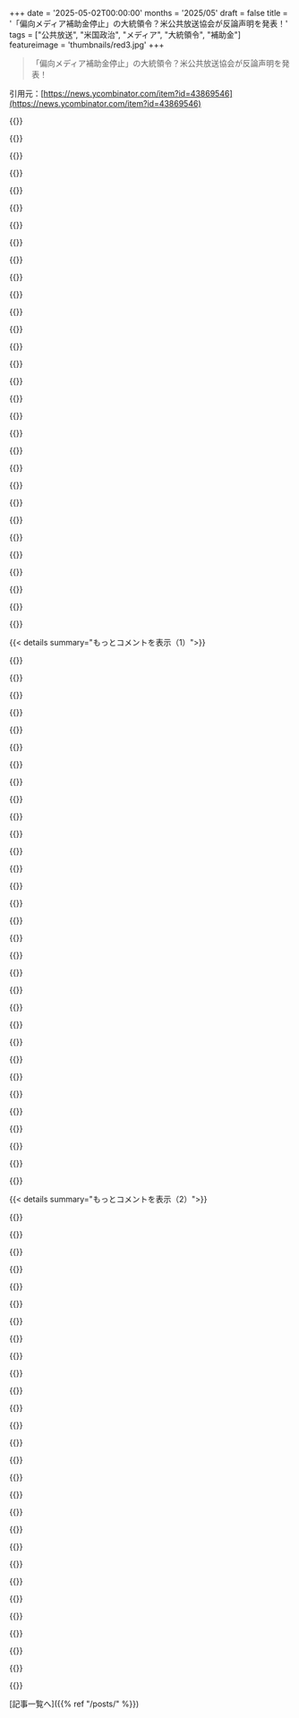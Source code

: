 +++
date = '2025-05-02T00:00:00'
months = '2025/05'
draft = false
title = '「偏向メディア補助金停止」の大統領令？米公共放送協会が反論声明を発表！'
tags = ["公共放送", "米国政治", "メディア", "大統領令", "補助金"]
featureimage = 'thumbnails/red3.jpg'
+++

> 「偏向メディア補助金停止」の大統領令？米公共放送協会が反論声明を発表！

引用元：[https://news.ycombinator.com/item?id=43869546](https://news.ycombinator.com/item?id=43869546)




{{<matomeQuote body="たぶん”偏向メディアへの税金補助停止”っていう大統領令のことだよね（リンクあり）。<br>PBSは公共メディアの資金についてこう言ってるよ。アメリカは他の国と比べてマジで予算が少ない（一人年間1．5ドルちょい）。イギリス（BBC）は100ドルくらい、北欧はそれ以上だよ。その差は公共放送の健全さにすごく現れてるんだ。公共放送は民主主義のインフラで、健全さとの相関があるってデータもあるんだって（リンクあり）。" userName="hadrien01" createdAt="2025/05/02 13:43:00" color="#ff5c5c">}}




{{<matomeQuote body="PBSはそりゃそう言うでしょ．現実ではBBCはイギリス国民の40～44％くらいにしか信頼されてないし、4分の1くらいからは積極的に不信感を持たれてる．嫌いなメディアのために税金を払わせるって、マジでモラル的に問題だと思う．民主主義の健全さと国家資金メディアの資金レベルに関係なんてないよ．" userName="mike_hearn" createdAt="2025/05/02 14:04:46" color="#38d3d3">}}




{{<matomeQuote body="いわゆる”偏向メディア”がPBSを直接ターゲットにするなんておかしくない？子供向け番組とかNOVAを見てるけど、これらが偏向してるなんて全く思わないな．教育的だって感じるよ．" userName="MurkyLabs" createdAt="2025/05/02 13:52:35" color="">}}




{{<matomeQuote body="何が深刻な道徳的問題だって話？その主張をもっと押し進めると、政府を信用しない人や軽蔑してる人に税金を払わせるのも道徳的に問題だって言えちゃうけど，公共の利益にお金が必要だから、国の健全さには税金が必要だって一般的に同意されてるよね．" userName="yladiz" createdAt="2025/05/02 14:12:21" color="">}}




{{<matomeQuote body="うん，税金の話は深いね．税金がいい場合（防衛や灯台みたいな公共財）とダメな場合があるってほとんどの人が認めてる．<br>昔の国家メディアは灯台みたいで、税金で賄うのが理にかなってた．でも技術進歩で今は有料化できる雑誌みたいになった．Wall Street Journalみたいに自分で買えばいいんだから、税金で資金を出すのは不道徳だよ．" userName="mike_hearn" createdAt="2025/05/02 14:31:41" color="#ff33a1">}}




{{<matomeQuote body="おいおい，じゃあ今は客観的な真実はないの？政府には客観的な真実を報道させる義務もないの？BBCやPBS，NPRは客観的に報道しようとベストを尽くしてる．でもFox Newsをつければいつでも嘘を聞けるか，せいぜい事実を報道しないかだ．特定の株価下落を報道しなかったって？いや，してたよ（証拠リンクあり）。" userName="jaybrendansmith" createdAt="2025/05/03 12:24:04" color="#ff5733">}}




{{<matomeQuote body="教育を受けない人（あるいは権力に直面して無知でいたい人）にとっては、どんな教育も目的から”偏向”と簡単に見なされちゃう．ほとんどの人は見抜いてるけど、アメリカではそうじゃない人たちが増えてるね．" userName="lamename" createdAt="2025/05/02 13:56:52" color="">}}




{{<matomeQuote body="“現実にはリベラルな偏向がある”ってよく知られてることだよ．" userName="brnt" createdAt="2025/05/02 14:34:49" color="">}}




{{<matomeQuote body="公共放送が高価なオリジナル報道をたくさん補助してて、営利の新聞社が再掲載できることを考えると、灯台のたとえはまだすごく適切だよ．<br>公共放送システムは情報エコシステム全体の質を高めるんだ．<br>これはノルウェー人として言ってるんだけど、税金から年間200～300ドルくらい喜んで払ってるよ．" userName="dotandgtfo" createdAt="2025/05/02 15:02:39" color="#ff5c5c">}}




{{<matomeQuote body="客観的な真実というものは存在するよ．NPRの元トップはそう信じてないけどね（リンクあり）．とにかく、ほとんどのイギリス人はBBCが最善を尽くして報道してるには同意してない．<br>BBCの偏向例：右翼政治家デイム・アンドレア・ジェンキンズ DBE（Reform UK, Greater Lincolnshire市長）の見出しで、経歴より昔の仕事（Gregg’s worker）やミスUKファイナリストだったことを強調．もはや真剣にBBCが中立だとは主張しないよ．<br>Fox Newsが株価下落を報道しなかったって？いや，してたよ（証拠リンクあり）．" userName="mike_hearn" createdAt="2025/05/03 18:55:07" color="#45d325">}}




{{<matomeQuote body="USではそうかもしれないけど、ドイツみたいに公共放送が信頼されてて良い国もあるよ。だから毎月払うのは全然オッケー。信頼できるニュースが誰でも見れるのってマジ大事。自分で見なくても、他の人が見れるなら払う価値ある。" userName="yladiz" createdAt="2025/05/02 14:41:35" color="#785bff">}}




{{<matomeQuote body="ドイツ人だけど、それはひどい例だよ。年間220ユーロも払わされてて高いし、ほとんどエンタメに使われてる。若い世代で支持してる人いないよ。めっちゃ左寄りだし、システム腐ってる。早く改革してほしいな。" userName="sva_" createdAt="2025/05/02 14:50:20" color="#45d325">}}




{{<matomeQuote body="例は探せばいくらでもあるけど、頻度の問題だよ。Foxをつけたら1秒で嘘を聞くこともある。大事なのはプロセス。NPR、BBC、PBSは常に情報源を示す必要があるし、検証が求められてる。だから、報道の99％は正確だよ。間違えたら訂正も出す。ジャーナリズム倫理に戻らない限り、黒を白と信じる国民が増えるだけだ。誰かそれを望んでるんだろ。" userName="jaybrendansmith" createdAt="2025/05/06 02:56:16" color="#ff5733">}}




{{<matomeQuote body="その主張はどこでも通用するよ。ドイツにも反対派（AfD支持者とか）はたくさんいる。もしFOX Newsドイツ版に強制的に払わされたらどう思う？品質は主観だし、FOX Newsだって高品質だと思ってる人もいるんだから。" userName="mike_hearn" createdAt="2025/05/02 16:52:50" color="#ff5c5c">}}




{{<matomeQuote body="州営TVを楽しんでる人が他人の娯楽のために払わせたいんだね。なんてみみっちい議論なんだ。君が個人的に高品質だと信じてるからって、それが道徳的だなんて主張はできないよ。どんな国にも、州営TVが悪質だって思ってる人はたくさんいるんだ。なんでそういう人が強制的に払わされるべきなの？" userName="mike_hearn" createdAt="2025/05/02 16:55:17" color="#ff5c5c">}}




{{<matomeQuote body="BBCは強制的に払わされてるわけじゃないよ。TVライセンスで、ライブ視聴かストリーミング使う場合だけ必要。払わずに見るのは簡単だよ。俺は払ったことない。<br>あと、左寄りってことが信頼度を上げるのかも謎。BBCはUK基準では左寄りじゃない。" userName="quails8mydog" createdAt="2025/05/03 07:12:12" color="">}}




{{<matomeQuote body="他人に払わせるのを楽しんでないよ。みみっちいフレームだね。北欧では公共放送は支持されてる。営利ニュースは成り立たないことが多いし、無料の公共ジャーナリズムは社会にマジ大事。有料化は市民参加を妨げるかも。" userName="dotandgtfo" createdAt="2025/05/02 18:21:49" color="#38d3d3">}}




{{<matomeQuote body="FOX Newsみたいな私企業メディアと公共放送を一緒にしないでほしい。公共放送は中立資金だけど、私企業は金持ちに買収される。共和党が公共サービスに反対するのは、私物化できないからだよ。PBSやNPRが右派に嫌われるのは、買収・制御できないからだね。" userName="const_cast" createdAt="2025/05/02 20:51:28" color="#ff33a1">}}




{{<matomeQuote body="ソース見せりゃ正しいってことになんの？もし嘘っぱちとか偏見まみれのソース使ってんなら、問題そのままじゃん？そう思わね？" userName="tekknik" createdAt="2025/05/06 14:25:41" color="">}}




{{<matomeQuote body="そうそう、UKは受信料の義務化を少しずつやめようとしてて、非犯罪化も話してるんだ。強制は不道徳だし、気にしない人が多数派だから。でも、完全に廃止すべき。普通のサブスクとかで十分だよ。BBCはめちゃくちゃ左翼で、従業員もわかってる。Labourより左って感じ。" userName="mike_hearn" createdAt="2025/05/03 10:30:29" color="#ff33a1">}}




{{<matomeQuote body="この大統領令（EO）の部分が変だよ。「Secretary of Health and Human Servicesが Public Broadcasting Service と National Public Radio が雇用の差別禁止規定を守ってるか判断し、守ってなきゃ是正しろ」って。なんで Secretary of Health and Human Servicesがこれ担当すんの？おかしくね？" userName="gkolli" createdAt="2025/05/02 13:48:27" color="#38d3d3">}}




{{<matomeQuote body="わかってないな、カルチャーウォーの連中はマジ過激だよ。 BEN SHAPIROのアニメですら、ゲイキャラがジョークのネタだったのに”woke”扱い。それも物足りないんだ。彼らは LGBTQ を一切認めず、存在すら許したくない。できるなら Golden Girls も禁止するだろうし、絶対やるよ。" userName="mrguyorama" createdAt="2025/05/02 21:18:46" color="#ff5733">}}




{{<matomeQuote body="前も言ったけど、UKでは国営放送を信用してる人なんて多数派じゃない。なくなっても気にしないよ。<br>＞ 営利デジタルニュースは無理って言うけど、営利ニュースは成り立つってば。成功してる民間会社いっぱいある。気に入らないのをレイジベイトって呼ぶのはただの価値判断だ。<br>＞ 無料で、非商業ジャーナリズムは重要って言うけど、無料でも非商業でもない。金払って作ってて、人は買うの強制されてる。社会の重要な一部でもないよ。" userName="mike_hearn" createdAt="2025/05/03 10:47:56" color="#45d325">}}




{{<matomeQuote body="FOXは民間のエンタメ番組じゃなくて、ニュースと時事問題だけに集中してるチャンネルだろ。国営メディアってのはドラマとかコメディとか含む方だ。もしその区別で議論してんなら、考え直した方がいいよ。もし単に「左翼が良い、右翼が悪い」って言いたいだけなら、お前が俺の主張を証明してくれたことになるな！" userName="mike_hearn" createdAt="2025/05/03 10:55:01" color="">}}




{{<matomeQuote body="USでは「報道」とかメディアって、準第四の権力（人民による、人民のための社会）であるべきってされてんだ。こういう組織って、有権者が情報をちゃんと知って、それに基づいて選んで投票するために大事なんだ... USの人口の25-35%くらいが PBS ／ NPR を「信用してない」って言っても俺は驚かねーな。だって、聞いた内容が気に入らなくて、それでソースを信じない方を選んだんだろ。" userName="mjevans" createdAt="2025/05/02 14:12:57" color="#45d325">}}




{{<matomeQuote body="NOVAはしょっちゅう気候変動があるって認めてるぜ。エピソードによっては、人間は猿から進化して、地球は何十億年も前のもんだって主張する大胆さまで見せるんだからな！" userName="Wowfunhappy" createdAt="2025/05/02 14:00:57" color="">}}




{{<matomeQuote body="現実ってのはかなり左寄りなんだよ。ニュースは現実のこと扱わなきゃいけねーの？それともイデオロギー？" userName="immibis" createdAt="2025/05/02 23:30:14" color="">}}




{{<matomeQuote body="<br>＞ BEN SHAPIROのアニメが、ゲイキャラのせいで”woke”扱いされるほど過激だって？気になって調べたんだけど、多分「Chip Chilla」のことだよね？ Blueyと比べられてるやつ。でも、その特定のキャラや批判は俺は見つけられなかった。他の誰かが見つけるかもね。" userName="Terr_" createdAt="2025/05/03 00:15:47" color="#38d3d3">}}




{{<matomeQuote body="共産主義ってさ、実際に経験したことない人だけが好きだよね．妻と僕が西ヨーロッパの国を訪れてた時、バルコニーから通りを見てたんだ．そしたら、選挙に向けて集会してる共産主義者のパレードがあったんだよ．妻は実際に共産主義国出身だから、そういう人たちに警告したかったんだ．彼女の国ではパレードやデモなんて絶対に許されないし、たぶんずっとお腹を空かせただろうってね．" userName="Nifty3929" createdAt="2025/05/03 00:44:17" color="#45d325">}}




{{<matomeQuote body="US（Bay Area）に初めて引っ越して、最初の週にNPRを見つけた時、こんな高品質で考えさせられる番組があるなんて信じられなかったんだ．ここ数ヶ月の価値の崩壊は本当に驚きだよ．" userName="JSR_FDED" createdAt="2025/05/02 13:50:32" color="#785bff">}}




{{< details summary="もっとコメントを表示（1）">}}

{{<matomeQuote body="NPRは（最後に確認した時は）資金の大部分を会員から得てるんだ．だから、次の資金集めキャンペーンの時は寄付するのを忘れないでね．" userName="bluGill" createdAt="2025/05/02 14:07:26" color="#45d325">}}




{{<matomeQuote body="PBSとその加盟局も同じだよ．大統領令（EO）で本当に心配なのは、「すべての機関の長は、適用法に最大限適合する範囲で、NPRおよびPBSへの直接的または間接的な資金提供を特定し、終了させるものとする」って部分だけだね．僕たちがやってきた仕事の中には、Department of Educationからほぼ全額資金提供を受けてたものもあるんだ．僕が働いてる局は収入源がたくさんあるけど、これって小さい局には打撃になるんじゃないかな．" userName="lucky_cloud" createdAt="2025/05/02 14:33:14" color="#ff5733">}}




{{<matomeQuote body="NPRの収入源チャートで一番大きい項目は「corporate sponsorships」みたいだね．ほら、地元の非営利放送局で聞く、あれ、全然コマーシャルじゃないんだけどね、っていう会社のことだよ．https：//www．npr．org/about-npr/178660742/public-radio-finance…" userName="ThinkingGuy" createdAt="2025/05/02 15:15:40" color="#ff5c5c">}}




{{<matomeQuote body="さっき、別のフォーラムで君のコメントに触れたら、賢い人がこれによって一番影響を受けるのは地方の放送局だって指摘してくれたんだ．地方のメディアの選択肢を考えると、資金が補填されないなら、これはそういう地域では大きな変化になるだろうね．" userName="consumer451" createdAt="2025/05/02 22:43:20" color="#45d325">}}




{{<matomeQuote body="それ、全然本当じゃないよ．NPR自身が意図的に真実を曖昧にしようとしてるんだ．<br>”NPRの二つの最大の収入源はcorporate sponsorshipsとNPR Member organizationsが支払う手数料です”<br>NPR加盟組織は政府から資金を得ていて、その政府資金がまたNPRに戻ってくるんだ．だから、ほとんどが広告と政府からの資金で賄われてるってこと．ソースは他のコメントで見たよ．" userName="93po" createdAt="2025/05/02 21:39:24" color="#ff5c5c">}}




{{<matomeQuote body="地元のラジオ局ってめっちゃいいよ．車で聞くことが増えたんだけど、ネットで読むようなくだらないことじゃなくて地元のニュースを話してくれるからね．テレビは何年も持ってないから、これがここら辺で何が起きてるかを知る主な方法なんだ．" userName="square_usual" createdAt="2025/05/02 13:54:45" color="">}}




{{<matomeQuote body="オンラインで番組を公開してる局も多くて、行ったことない場所の番組を聞くの楽しいよ．この問題の核心は、こういう局をサポートしなきゃいけないってこと．僕は長年いくつかの局に寄付してるし、できる限り続けるつもりだよ．もし財産ができたら遺贈もしたいね．" userName="ethagnawl" createdAt="2025/05/02 14:25:21" color="#45d325">}}




{{<matomeQuote body="NPRは公共資金がなくても大丈夫だろうね．もちろん引き締めは必要だし、寄付はいつでも使えるけど、なんとかなるさ．これが問題になってるのは、彼らがfox newsみたいに日常的にTrumpについて国民にストレートに嘘をつかないからだよ．" userName="EasyMark" createdAt="2025/05/03 05:11:12" color="#ff33a1">}}




{{<matomeQuote body="マジで公平なメディアを気にするなら、Fairness Doctrineを復活させるはずだよ。でも、あいつはそれやらないだろうね。だって、それやったらFoxとかNewsmaxみたいなRepublicanのプロパガンダメディアが終わるからね。" userName="ujkhsjkdhf234" createdAt="2025/05/02 14:09:25" color="">}}




{{<matomeQuote body="やつらはそれ（Fairness Doctrine）を復活させようとしてるか、それに似たのを作ろうとしてる…でもliberalって思ってるメディアだけね。例えばFCCは偏向だって言うメディアの放送免許剥奪をちらつかせてるよ。No conservative media have received these threats。<br>やつらは、administrationが言ったこと（それが objectively wrong でも）と矛盾する reporting は、どんなに factual でも bias だって考えてるんだよ。" userName="tzs" createdAt="2025/05/02 15:44:42" color="#ff5733">}}




{{<matomeQuote body="それが俺の言いたいことだよ。やつらはメディアのbiasなんて全く気にしてないんだ。government inefficiency や illegal immigration も同じだね。こういうの全部直す easy wins はあるのに、やろうとしないのは、careしてないからさ。やつらが欲しいのはfear, authority, and controlだけなんだよ。" userName="ujkhsjkdhf234" createdAt="2025/05/02 15:50:35" color="">}}




{{<matomeQuote body="同感だよ。これが俺たちの国にevilが増殖してる根源だね。一番腹立つのは、DemocratsがClintonとかObamaの時代にFairness Doctrineをreinstateするほど short sighted だったことだよ。Now it is too late。" userName="snarf21" createdAt="2025/05/02 14:31:47" color="">}}




{{<matomeQuote body="Alas, I’m confident that, if they had reinstated it, it would have been struck down by the Supreme Court by now for violating the First Amendment." userName="pdabbadabba" createdAt="2025/05/02 15:25:40" color="#38d3d3">}}




{{<matomeQuote body="The Fairness Doctrineはさ、何かを言うのをpreventするんじゃなくて、特定の topics についてはopposing viewもpresentしなきゃダメって言うだけなんだよ。" userName="ujkhsjkdhf234" createdAt="2025/05/02 15:31:49" color="">}}




{{<matomeQuote body="Yes. That’s compelled speech which is also disfavored under the First Amendment. (It would probably be fair to say ”prohibited” -- but, as always, it’s complicated.)<br>Of course, as I’m sure many here know, the Fairness Doctrine was previously upheld in Red Lion Broadcasting v. FCC. So it’s not totally clear cut. But I expect the current Supreme Court would have a very different view." userName="pdabbadabba" createdAt="2025/05/02 19:14:33" color="#38d3d3">}}




{{<matomeQuote body="all benefitted, dem aligned media benefitted even more in crusading against Trump as it brought headlines and attention to opinion pieces. Ironically this reinforced Trump and allowed him to present himself as a victim of a witch hunt" userName="kwere" createdAt="2025/05/02 16:28:04" color="#ff33a1">}}




{{<matomeQuote body="I think the problem with that is: who defines ”fair”<br>Is it fair to criticize Trump? What if that criticism is based on ”alternate facts” according to Trump?" userName="Nifty3929" createdAt="2025/05/03 00:56:11" color="#ff33a1">}}




{{<matomeQuote body="You don’t need to define fair because that is not what the Fairness Doctrine is about. The Fairness Doctrine says on some topics, you must give or allow someone else to give the opposing view as well." userName="ujkhsjkdhf234" createdAt="2025/05/03 17:58:24" color="">}}




{{<matomeQuote body="いろんなニュースソース、CNNとかFox News、NPR、NYTimes、WSjとか、それに smaller なpodcastやsubstackも見てるんだけど、もう”unbiased”なニュースソースなんてないね。みんな左か右に寄っちゃったんだ。昔はNPRを respect してたけど、今は俺にとって左派のFox Newsだよ、他のソースと何も変わらない。それはそれで problem ない、it is what it is だし。でも taxpayer money で funding されるべきじゃないね。<br>NPRの president の congressional hearing での様子と、そのすぐ後のNPRでの interview を聞いてみなよ。前者は opinions を express できなかったり、過去2年間の自分の言動を recall できなかったり。後者は明らかに彼女とNPRを良く見せるための flattering な softball questions ばっか fed されてた。あれは news とか reporting じゃなくて、NPRがNPRのPRをしてるだけだよ。" userName="whodidntante" createdAt="2025/05/02 14:12:31" color="#ff33a1">}}




{{<matomeQuote body="＞the Fox News of the left<br>Fox News見てると、usually 毎日 pretty easy にいくつか simply made-up なこと、まるごと entire stories を spot できるんだよね。<br>NPRでそんなに聞く？<br>［EDIT］FWIW 俺はNPR news は god-awful だと思うよ。なぜなら、horse-race politics crap と Monday-morning quarterbacking campaigns に way too much focus しすぎてるから。たぶん bias の accusations に scared shitless で、actual issues を扱わない neutral な topics で time を fill することを prefer してるんじゃない？だって、real issues を serious な way で扱おうとしたら、Republican に対して”biased”に見えるのは decades now で totally unavoidable だからさ。" userName="alabastervlog" createdAt="2025/05/02 14:17:55" color="#ff33a1">}}




{{<matomeQuote body="The things is that “news”を compared するとき、divisions は much smaller に tend する（でも still definitely there）。<br>でも人々はNPR news と Fox News news って考えないんだよね。彼らが考えて（and what they actually pay attention to）いるのは、ratings を dominate してる opinion shows なんだ。That is where the gulf は huge で things は totally out of control。1日の headlines を running down する10分間の segments では much more tame なんだけど、人々はもう that にあまり engage しない。自分がどれだけ right か told される方が exciting だからね。" userName="Workaccount2" createdAt="2025/05/02 14:23:57" color="#ff33a1">}}




{{<matomeQuote body="Fox News の news portions は shit を make up する。They run things on the ticker that aren’t real。<br>It’s also largely opinion shows, which are entirely political。NPR is very much not that。<br>When people make these kinds of comparisons, I wonder if they actually watch Fox News (and if they fact check it, if they do, or just assume “oh yeah all this is true and the only reason nobody else except far-right sources mention it is because of bias”) or if they’re going by reputation and making assumptions。It’s wildly bad as a news source, in fact。" userName="alabastervlog" createdAt="2025/05/02 14:33:23" color="#38d3d3">}}




{{<matomeQuote body="obvious な takeaway は、the left に actual な Fox News が必要だってことだね。友達が my years ago に actually pitched this idea したんだけど、俺は the left は that を above だし nobody would read/watch/follow it と opinion だった。Now I’m not so sure anymore, I think people are ready for it just for the kicks and it would actually have a big effect on balancing things out。" userName="locallost" createdAt="2025/05/03 17:52:18" color="#ff5c5c">}}




{{<matomeQuote body="You won’t hear that on NPR and this is why the ‘both sides’ argument has been so detrimental to American’s perception of their media。" userName="trust_bt_verify" createdAt="2025/05/02 14:34:44" color="">}}




{{<matomeQuote body="A news source aiming to independently investigate and report where reality stands in relation to opposing political talking points は bias の機会だけど、you’re guaranteed bias against reality if you don’t do that part, is the thing。Most folks は haven’t thought about that too much, though, and/or haven’t had much education in politics and media, so “fair and balanced” and “we report, you decide” resonate as slogans, rather than smelling fishy。" userName="alabastervlog" createdAt="2025/05/02 14:42:31" color="#ff33a1">}}




{{<matomeQuote body="During the campaign for the 2016 Republican nomination for President they actually dropped several negative stories that their reporters assigned to the Trump campaign submitted, because their reporters assigned to the Cruz, Rubio, etc. campaigns were submitting a much lower percentage of negative stories and they assume the difference must be due to some flaw in their reporting。" userName="tzs" createdAt="2025/05/02 15:54:23" color="#ff33a1">}}




{{<matomeQuote body="9 years is a lot。In my home country, Hungary, dissenting in the right wing government media was possible, and happened quite often in 2012, nothing which would have reminded you of the first half of the previous century。By 2015, there was proper fascist propaganda, without any possibility to dissent。So, it was changed completely in 3 years。I would even say that any comparison in this context to anything from 9 years ago is meaningless。" userName="ruszki" createdAt="2025/05/02 17:50:32" color="#ff5c5c">}}




{{<matomeQuote body="I will give you that, sometimes fox news is like a ChatGPT hallucination。And the ads are unbearable - my pillow and vegetable pills。This is more than made for by the interviews - Trump, Vance, Harris, Zelensky, the doge team, etc。Speaking of unbearable, NPR’s “soft stories”は invariably about someone’s sob story。Ok, I get it, there are a lot of hard luck stories out there, but they <br>seem to relish in misery。All in all, neither are great, but none of the mainstream media are。I do like “All in” podcasts :-) " userName="whodidntante" createdAt="2025/05/02 18:54:15" color="#38d3d3">}}




{{<matomeQuote body="てかさ、NPRはまだ真実言ってんじゃん。Foxとか特におしゃべり番組とかずーっと嘘ばっかじゃん。レギュラー出てるやつとか、CBSとかABCの朝の番組と比べてみなって。あっちのが軽いネタ多いけど、ずーっと嘘ついたりTrumpのゴマすりっぱなしじゃないから。" userName="EasyMark" createdAt="2025/05/03 05:19:35" color="">}}




{{<matomeQuote body="いろんな政治考えの人が集まる場で、信頼できるニュースどこ？って聞いたら、NPRだけはどっちの人も名前挙げたんだ。何年か読んだけど、BBCにちょっと似てる感じ。NPRのわりと偏ってないところは大事にすべきで、特定のバイアスに無理やり押し込もうとするのは違うと思うな。" userName="Quarrelsome" createdAt="2025/05/02 14:26:54" color="">}}

{{</details>}}




{{< details summary="もっとコメントを表示（2）">}}

{{<matomeQuote body="NPRが”信頼できる”って、直接言ってることは大体合ってるって点は同意。でも、何隠してるかとか、どう話そらすかが大問題。前の投稿で例出したけど、CEOの”インタビュー”聞いてて、上院公聴会（これ知らなかった）に絡めた話で良いCEOって感じに聞こえた。でも公聴会聞いたら真逆！ごまかすし嘘つくし、任せちゃダメな人じゃんって。NPRの話で嘘は？ない。賢いんだよ。でも、信用できないね。" userName="whodidntante" createdAt="2025/05/02 19:07:16" color="#ff5733">}}




{{<matomeQuote body="”もう”偏らない”ニュース源はない、全部左右どっちか。”って言うけど、NPR社長の公聴会とその後のNPRインタビュー聞いてみな。公聴会では何も思い出せない・言えないのに、インタビューはNPR良く見せる質問ばっか。これPRじゃん。”この二つは一緒にならない。”昔はメディアにバイアスなかった、トップに意見あるとダメ、って変。バイアスは昔からあった。新しいのは間違ったバランス論。NPRが左寄りでも、Fox Newsと一緒じゃない。故意に嘘広めて裁判で8億ドル払った会社と比べるのは違うよ。" userName="thisisit" createdAt="2025/05/02 15:55:37" color="#785bff">}}




{{<matomeQuote body="メディアにバイアスは昔からあったってのは同意。昔はそんな分極化してなかったからよかったけど、今は極端で”偏らない”一つのニュース源は無理。僕にとって、世界を理解するには色んなニュース源を見ること。何を載せないかも大事。Foxの問題は知ってるし、NPRは”良い人たち”に見える。両方から学ぶことは多いね。Foxの方がひどい嘘あるかもだけど、僕にはFoxはかなり右、NPRはかなり左に見える。都合悪い話を載せない点は似てるかな。どっちも政府のお金もらうべきじゃないと思う。昔は多数派に合うなら政府資金もOKだったかもだけど、今はもう無理だよ。" userName="whodidntante" createdAt="2025/05/02 21:41:26" color="#785bff">}}




{{<matomeQuote body="”もう”偏らない”ニュース源はない、全部左右どっちか。”っていうけど、全然そうじゃないよ。右が極端に右行ったから、左が右に行っただけ。世界的に見たら、アメリカの”左”ってかなり保守的だからね。" userName="chneu" createdAt="2025/05/02 14:26:32" color="">}}




{{<matomeQuote body="右がずーっとデマ流してるのに、左がどうやって真実に対して偏らないでいられるわけ？右がずーっと自分のアジェンダについて嘘ついてるんなら、客観性ない嘘をずーっと報道し続けるのが責任ある報道なの？そのまま繰り返すんじゃなくて、偽善パターン見抜いて、それに客観的な分析加えて、監視し続けるのは無責任なの？" userName="1970-01-01" createdAt="2025/05/02 14:37:46" color="">}}




{{<matomeQuote body="宣誓させられて、うろ覚えの事実しか手元にないなら、多くの人はあんまり話さない方を選ぶだろうね。うろ覚えのことが実は違ったり、間違って捉えられたりする可能性考えたら、それは自然なことじゃん。それと比べて、プレッシャー少ないインタビューで、少なくても準備されてて、吟味された調査済みの質問があるとしたらどう？" userName="mjevans" createdAt="2025/05/02 14:17:01" color="">}}




{{<matomeQuote body="まあ、彼女は思い出せなかったことについて考える時間はたっぷりあったし、NPRのインタビューでそれについて話す絶好の機会もあった。上院公聴会を見てみなって。これは即座の発言したくなかった人じゃない。これは”自分の聴衆”（NPRの聴衆）には心地よかったけど、”公共の聴衆”（公聴会）には心地よくなかった人だ。何度も何度も。まるで黙秘権を繰り返し行使してるみたいだった。もちろん、これは俺の意見だけどね。" userName="whodidntante" createdAt="2025/05/02 19:16:53" color="#45d325">}}




{{<matomeQuote body="”今日（NPR）は、僕にとって、左のFox Newsだ”だって？へえ、あそこも8億ドルの和解金払ったわけ？" userName="triceratops" createdAt="2025/05/02 15:12:08" color="#785bff">}}




{{<matomeQuote body="もしNPRとDominion Voting Systemsに8億ドル払って和解した会社を本気で同じにしてるなら、たぶんあなた自身のバイアスの方が問題だよ、相手よりね。" userName="mjmsmith" createdAt="2025/05/02 14:37:19" color="#45d325">}}




{{<matomeQuote body="政治的な立ち位置で比較してるだけで、訴訟とは別だよ。ABC、CNN、CBS、Newsmax、FOXみたいに訴訟和解したメディアは多いけど、彼らの政治的立ち位置は変わらない。議論は、政府資金とメディアの政治的バイアスについてだ。NPRもFOXも皆偏ってるけど、NPRだけ政府資金をもらってる。" userName="whodidntante" createdAt="2025/05/02 19:26:48" color="#ff5733">}}




{{<matomeQuote body="明らかなCBSへのゆすりみたいな話とFoxの訴訟を比べるのはおかしいよ。<br>いろんなニュースソースから情報得てるって言う人たちと、どうもどのソースも同じくらい信用できるって信じてる人たちの間で、ベン図見るとかなり重なりがあるみたいだね。" userName="mjmsmith" createdAt="2025/05/02 19:58:44" color="">}}




{{<matomeQuote body="Fox Newsの嘘と真実の比率は、俺がNPRとどっちも聞いた限りじゃ、はるかに高いよ。" userName="EasyMark" createdAt="2025/05/03 05:15:02" color="">}}




{{<matomeQuote body="今のUSはマジで変。権限不明なのに多数の団体の資金を止めさせようとしたり、明確な犯罪じゃないことで逮捕・国外追放したり、手続き無しとか。マジ変な時代。裁判所が正してくれるって少し信じてるけど、その見通しは甘いかもって心配。これが人気ないのは救いだけど、それは関税のせいだし。" userName="bhouston" createdAt="2025/05/02 13:46:26" color="#ff5733">}}




{{<matomeQuote body="＞ 権限がはっきりしないのに、たくさんのグループ（大学とか、メディア、援助団体、研究所）の資金を止めろって命令してる大統領がいるし、それもよくイデオロギー的な犯罪と見なしてるからだ。<br>これは、大統領が命令を出してるけど、舞台裏には彼のために書いてる他の人たちがいるってことを覚えておくのが大事だよ。彼らには、一人の人がイデオロギー的な犯罪を考えてるってこと以上の目標があるんだ。" userName="mathgeek" createdAt="2025/05/02 13:51:04" color="">}}




{{<matomeQuote body="生粋の保守派だけど、裁判所は圧力にも負けず素晴らしい。有権者が声を上げてるのも良い。結局、議会が行政府に前代未聞の権限を与えた。行政府も議会も権限を厳しく制限すべき。Federalismを推し進めよう。" userName="arcbyte" createdAt="2025/05/02 13:55:51" color="#38d3d3">}}




{{<matomeQuote body="そんな時でも、今ほど我が国を愛したことはないと思うんだ。だってこれは、俺たちのチェック＆バランスのシステムが輝く時だと思うからさ。この経験が、みんながFDRのことを見直すきっかけになればいいなと思う。彼の考えは好きでもいいけど、彼も行政府を濫用したという点では、同等かそれ以上にひどかったんだよ。" userName="laborcontract" createdAt="2025/05/02 13:53:10" color="">}}




{{<matomeQuote body="＞ 今は、USの裁判所がこれに立ち向かってくれるって少し信じてる<br>この「最終的に守られる」って考え方は、システムを完全に無視して、ギリギリまで攻めようとする人がいる場合、ちょっと考えが甘いと思うな。この政権の誰かを法廷侮辱罪にしても、実際それが機能的にどうなるか、俺たちにはっきりわかってないんだ。だって、US marshalsはDOJの配下にあるからね。" userName="hypeatei" createdAt="2025/05/02 13:54:51" color="#785bff">}}




{{<matomeQuote body="説明と、根拠を教えてくれる？<br>そうじゃないと、すごく曖昧なコメントだよ。" userName="bhouston" createdAt="2025/05/02 13:51:55" color="">}}




{{<matomeQuote body="マジ面白いのがさ、GOPって全然”保守的”じゃないんだよね、これっぽっちも。彼らは極端なんだ。”保守的”の定義ってのは”極端じゃない”ってことだからさ。ただ”リベラルじゃない”ってだけじゃないんだよ。思慮深くて、慎重で、主流に従って、過去から学んで、得た知恵を捨てないとか、そういうことなんだ。<br>反中絶とか、茶色い肌の人を嫌うとか、女を台所か寝室に戻せとか、そういうのは昔の文化には多かったから”保守的”って言われがちだけど、今どき、そういうのはもう”主流”の原則じゃないんだよね。<br>俺はどっちかっていうと”中道”。俺自身の個人的な価値観で”保守的”って思われるかもしれないものもあるけど（例えば個人的な規律とか誠実さとか、すごく質の高いコードを書くことへのこだわりとか、持ってないお金を使わないこととかね）、左寄りの価値観もあるんだ（例えば広い世界観とか、他人の主体性を奪うことにこだわらないとかね）。<br>DOGEが今、俺たちの政府で暴れまわってるのは、全然”保守的”じゃないよ。" userName="ChrisMarshallNY" createdAt="2025/05/02 14:08:39" color="#38d3d3">}}




{{<matomeQuote body="それがどれだけ重要か、よく分からないんだよね。大統領が命令を出してるわけでしょ。大統領はこの国の最高責任者なんだよ。<br>大統領は責任をホワイトハウスのスタッフとかシンクタンクに押し付けられない。大統領令は大統領の命令そのものなんだ。<br>その命令を書いたり、ロビー活動したりした人を見るのが役立つかって？もしかしたら、命令の背景を理解したいならそうかもしれないね。でも、その背景のどれも、どんな命令であれ大統領の責任を軽減することにはならないよ。結局のところ、たった一人の人間が、大統領令を出すという彼だけの権限を行使してるんだ。" userName="whoknew1122" createdAt="2025/05/02 14:15:15" color="">}}




{{<matomeQuote body="今回はTrumpに関して、そんなことはずっと少ないとかなり確信してる。最初の大統領時代には、彼を抑える”大人たち”がいたって話が endless にあったけど。<br>今回はイエスマンだけで内閣を固めるようにしてたから、誰も彼を抑えられなかったんだ。" userName="Workaccount2" createdAt="2025/05/02 14:14:03" color="">}}




{{<matomeQuote body="裁判所が何をしたかシェアしてくれる？<br>俺が見た限りじゃ、役人たちが憲法違反の行為をしても、責任を追及したり侮辱罪にしたりすることに臆病になってるだけだよ。" userName="cyberlurker" createdAt="2025/05/02 13:57:15" color="">}}




{{<matomeQuote body="SCOTUS（特に保守派の下級連邦判事も！）は、abrego garciaの件ではかなり明確にTrumpに不利な判決を出してるよ。" userName="throwawaymaths" createdAt="2025/05/02 14:17:13" color="">}}




{{<matomeQuote body="FDRの主要な、人々が称賛するような lastingな成果は、legislation（立法）を通じてだったんだ。例えば、裁判所を増員するっていうthreatさえ、legislationを通じて行われるはずだった。<br>直接的なexecutive actionで、今どきの誰もが権威主義的だと思うような、すごく目に見える例がいくつかあるけど（Japanese internmentがまさにそれ）、でもFDRのexecutiveの拡張は、Trumpがやってることとは正反対なんだ。Trumpは、executiveがもっと多くのことに首を突っ込むように指示するlegislationにoppositionして行動してるんだ。" userName="UncleMeat" createdAt="2025/05/02 14:00:12" color="#45d325">}}




{{<matomeQuote body=" executive branchが完全に大統領に従うなら、裁判所はどうやって判決をenforceするの？もうDoJでは大きな問題になってるけど。<br>これ見てみ。https://www.lawfaremedia.org/article/the-situation--formalis..." userName="wffurr" createdAt="2025/05/02 13:51:22" color="#ff5c5c">}}




{{<matomeQuote body="executive branchは裁判所を何度かignoreしてるよ。 basically ”俺たちが何をするっていうんだ？”って感じでね。<br>なんか、結局は銃を持ったあるグループが裁判所に従ってる・憲法を守ってるって言って、別の銃を持ったグループが大統領の命令に従ってる（”命令に従ってただけ”っていうあのNazisみたいに！）って言うstandoffに繋がる気がするんだ。これwitnessした時に傍観者に売るために、”Is it a coup d’etat yet?”ってtシャツをprintしなきゃな。（理論的には今から売り始められるけど）。" userName="netsharc" createdAt="2025/05/02 13:53:38" color="">}}




{{<matomeQuote body="たぶんProject 2025がいい情報源だと思うよ：https://en.wikipedia.org/wiki/Project_2025<br>全てのアメリカ人は、このprojectとその目的について自分自身でfamiliarizeする義務があるね。なんでかって言うと、そのauthorsの多くが今まさにpowerを振るってる人たちだから。" userName="afavour" createdAt="2025/05/02 13:55:30" color="#ff5733">}}

{{</details>}}



[記事一覧へ]({{% ref "/posts/" %}})
